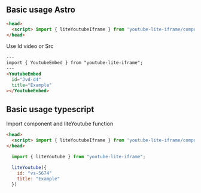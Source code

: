 ## Basic usage Astro
```html
<head>
  <script> import { liteYoutubeIframe } from 'youtube-lite-iframe/component';</script>
</head>
```
Use Id video or Src 
```html
---
import { YoutubeEmbed } from "youtube-lite-iframe";
---
<YoutubeEmbed
  id="Jvd-d4"
  title="Example"
></YoutubeEmbed>
```

## Basic usage typescript
Import component and liteYoutube function
```html
<head>
  <script> import { liteYoutubeIframe } from 'youtube-lite-iframe/component';</script>
</head>
```
```javascript
  import { liteYoutube } from "youtube-lite-iframe";

  liteYoutube({
    id: "vs-5674"
    title: "Example"
  })
```

